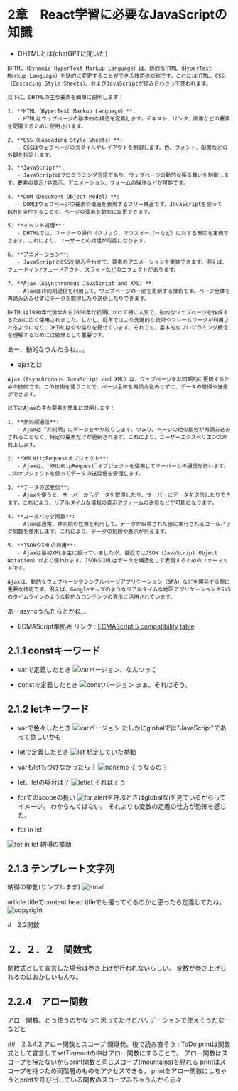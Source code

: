 #  2章　React学習に必要なJavaScriptの知識
- DHTMLとは(chatGPTに聞いた)
```
DHTML（Dynamic HyperText Markup Language）は、静的なHTML（HyperText Markup Language）を動的に変更することができる技術の総称です。これにはHTML、CSS（Cascading Style Sheets）、およびJavaScriptが組み合わさって使われます。

以下に、DHTMLの主な要素を簡単に説明します：

1. **HTML（HyperText Markup Language）**:
   - HTMLはウェブページの基本的な構造を定義します。テキスト、リンク、画像などの要素を配置するために使用されます。

2. **CSS（Cascading Style Sheets）**:
   - CSSはウェブページのスタイルやレイアウトを制御します。色、フォント、配置などの外観を指定します。

3. **JavaScript**:
   - JavaScriptはプログラミング言語であり、ウェブページの動的な振る舞いを制御します。要素の表示/非表示、アニメーション、フォームの操作などが可能です。

4. **DOM（Document Object Model）**:
   - DOMはウェブページの要素や構造を表現するツリー構造です。JavaScriptを使ってDOMを操作することで、ページの要素を動的に変更できます。

5. **イベント処理**:
   - DHTMLでは、ユーザーの操作（クリック、マウスオーバーなど）に対する反応を定義できます。これにより、ユーザーとの対話が可能になります。

6. **アニメーション**:
   - JavaScriptとCSSを組み合わせて、要素のアニメーションを実装できます。例えば、フェードイン/フェードアウト、スライドなどのエフェクトがあります。

7. **Ajax（Asynchronous JavaScript and XML）**:
   - Ajaxは非同期通信を利用して、ウェブページの一部を更新する技術です。ページ全体を再読み込みせずにデータを取得したり送信したりできます。

DHTMLは1990年代後半から2000年代初頭にかけて特に人気で、動的なウェブページを作成するために広く使用されました。しかし、近年ではより先進的な技術やフレームワークが利用されるようになり、DHTMLはやや陰りを見せています。それでも、基本的なプログラミング概念を理解するためには依然として重要です。
```
あー、動的なうんたらね。。。

- ajaxとは
```
Ajax（Asynchronous JavaScript and XML）は、ウェブページを非同期的に更新するための技術です。この技術を使うことで、ページ全体を再読み込みせずに、データの取得や送信ができます。

以下にAjaxの主な要素を簡単に説明します：

1. **非同期通信**:
   - Ajaxは「非同期」にデータをやり取りします。つまり、ページの他の部分が再読み込みされることなく、特定の要素だけが更新されます。これにより、ユーザーエクスペリエンスが向上します。

2. **XMLHttpRequestオブジェクト**:
   - Ajaxは、`XMLHttpRequest`オブジェクトを使用してサーバーとの通信を行います。このオブジェクトを使ってデータの送受信を管理します。

3. **データの送受信**:
   - Ajaxを使うと、サーバーからデータを取得したり、サーバーにデータを送信したりできます。これにより、リアルタイムな情報の表示やフォームの送信などが可能になります。

4. **コールバック関数**:
   - Ajaxは通常、非同期の性質を利用して、データが取得された後に実行されるコールバック関数を使用します。これにより、データの処理や表示が行えます。

5. **JSONやXMLの利用**:
   - Ajaxは最初XMLを主に扱っていましたが、最近ではJSON（JavaScript Object Notation）がよく使われます。JSONやXMLはデータを構造化して表現するためのフォーマットです。

Ajaxは、動的なウェブページやシングルページアプリケーション（SPA）などを開発する際に重要な技術です。例えば、Googleマップのようなリアルタイムな地図アプリケーションやSNSのタイムラインのような動的なコンテンツの表示に活用されています。
```
あーasyncうんたらとかね...

- ECMAScript準拠表
 リンク : [ECMAScript 5 compatibility table](http://kangax.github.io/compat-table/es5/)

## 2.1.1 constキーワード
- varで定義したとき
![varバージョン、なんつって](image-1.png)

- constで定義したとき
![constバージョン](image.png)
まぁ、それはそう。

## 2.1.2 letキーワード
- varで色々したとき
  ![varバージョン](image-2.png)
  たしかにglobalでは"JavaScript"であって欲しいかも

- letで定義したとき
![let](image-3.png)
想定していた挙動
- varもletもつけなかったら？
![noname](image-4.png)
そうなるの？
- let、letの場合は？
![letlet](image-5.png)
それはそう
- forでのscopeの扱い
![for](image-6.png)
alertを呼ぶときはglobalなiを見ているからってイメージ。 
わからんくはない。
それよりも変数の定義の仕方が恐怖を感じた。
- for in let

![for in let](image-7.png)
納得の挙動

## 2.1.3 テンプレート文字列
納得の挙動(サンプルまま)
![email](image-8.png)

article.titleでcontent.head.titleでも撮ってくるのかと思ったら定義してたね。
![copyright](image-9.png)

#　2.2関数
## ２．２．２　関数式
関数式として宣言した場合は巻き上げが行われないらしい。
変数が巻き上げられるのはおかしいもんな。

## 2.2.4　アロー関数
アロー関数、どう使うのかなって思ってたけどバリデーションで使えそうだなーなどと

##　2.2.4.2 アロー関数とスコープ
頭爆発。後で読み直そう : ToDo
 printは関数式として宣言してsetTimeoutの中はアロー関数にすることで。
 アロー関数はスコープを持たないからprint関数と同じスコープ(mountains)を見れる
 printはスコープを持つため同階層のものをアクセスできる。
 printをアロー関数にしちゃうとprintを呼び出している関数のスコープみちゃうんから云々

 <!-- 2023/09/21 一旦ここまで -->